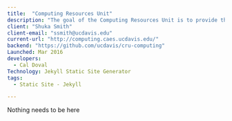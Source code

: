 ```yaml
---
title:  "Computing Resources Unit"
description: "The goal of the Computing Resources Unit is to provide the best possible customer service, application development, and technology infrastructure to support the business needs of the Dean’s Office and the College of Agricultural & Environmental Sciences and its departments."
client: "Shuka Smith"
client-email: "ssmith@ucdavis.edu"
current-url: "http://computing.caes.ucdavis.edu/"
backend: "https://github.com/ucdavis/cru-computing"
Launched: Mar 2016
developers:
  - Cal Doval
Technology: Jekyll Static Site Generator
tags:
  - Static Site - Jekyll

---
```


Nothing needs to be here
